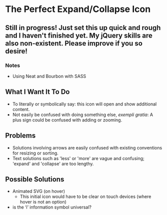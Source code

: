 # The Perfect Expand/Collapse Icon

## Still in progress! Just set this up quick and rough and I haven't finished yet. My jQuery skills are also non-existent. Please improve if you so desire!
### Notes
+ Using Neat and Bourbon with SASS 

## What I Want It To Do
+ To literally or symbolically say: this icon will open and show additional content.
+ Not easily be confused with doing something else, *exempli gratia*: A plus sign could be confused with adding or zooming.

## Problems
+ Solutions involving arrows are easily confused with existing conventions for resizing or sorting.
+ Text solutions such as 'less' or 'more' are vague and confusing; 'expand' and 'collapse' are too lengthy.

## Possible Solutions
+ Animated SVG (on hover)
  + This initial icon would have to be clear on touch devices (where hover is not an option) 
+ is the ‘i’ information symbol universal?